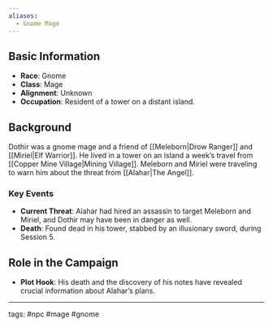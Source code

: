 ```yaml
---
aliases:
  - Gnome Mage
---
```

## Basic Information
- **Race**: Gnome
- **Class**: Mage
- **Alignment**: Unknown
- **Occupation**: Resident of a tower on a distant island.

## Background
Dothir was a gnome mage and a friend of [[Meleborn|Drow Ranger]] and [[Miriel|Elf Warrior]]. He lived in a tower on an island a week’s travel from [[Copper Mine Village|Mining Village]]. Meleborn and Miriel were traveling to warn him about the threat from [[Alahar|The Angel]].

### Key Events
- **Current Threat**: Alahar had hired an assassin to target Meleborn and Miriel, and Dothir may have been in danger as well.
- **Death**: Found dead in his tower, stabbed by an illusionary sword, during Session 5.

## Role in the Campaign
- **Plot Hook**: His death and the discovery of his notes have revealed crucial information about Alahar’s plans.

---
tags: #npc #mage #gnome